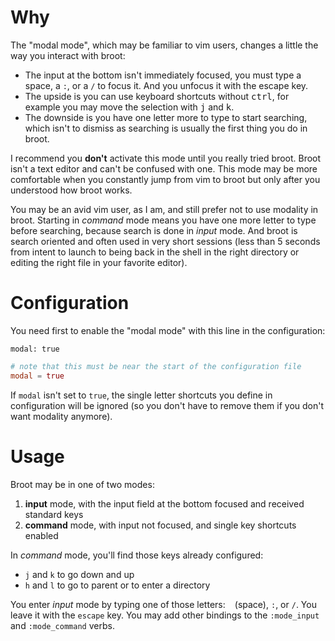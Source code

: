 
# Why

The "modal mode", which may be familiar to vim users, changes a little the way you interact with broot:

- The input at the bottom isn't immediately focused, you must type a space, a `:`, or a `/` to focus it. And you unfocus it with the escape key.
- The upside is you can use keyboard shortcuts without <kbd>ctrl</kbd>, for example you may move the selection with <kbd>j</kbd> and <kbd>k</kbd>.
- The downside is you have one letter more to type to start searching, which isn't to dismiss as searching is usually the first thing you do in broot.

I recommend you **don't** activate this mode until you really tried broot. Broot isn't a text editor and can't be confused with one. This mode may be more comfortable when you constantly jump from vim to broot but only after you understood how broot works.

You may be an avid vim user, as I am, and still prefer not to use modality in broot. Starting in *command* mode means you have one more letter to type before searching, because search is done in *input* mode. And broot is search oriented and often used in very short sessions (less than 5 seconds from intent to launch to being back in the shell in the right directory or editing the right file in your favorite editor).

# Configuration

You need first to enable the "modal mode" with this line in the configuration:

```hjson
modal: true
```
```TOML
# note that this must be near the start of the configuration file
modal = true
```

If `modal` isn't set to `true`, the single letter shortcuts you define in configuration will be ignored (so you don't have to remove them if you don't want modality anymore).

# Usage

Broot may be in one of two modes:

1. **input** mode, with the input field at the bottom focused and received standard keys
1. **command** mode, with input not focused, and single key shortcuts enabled

In *command* mode, you'll find those keys already configured:

* `j` and `k` to go down and up
* `h` and `l` to go to parent or to enter a directory

You enter *input* mode by typing one of those letters: ` ` (space), `:`, or `/`. You leave it with the `escape` key. You may add other bindings to the `:mode_input` and `:mode_command` verbs.

